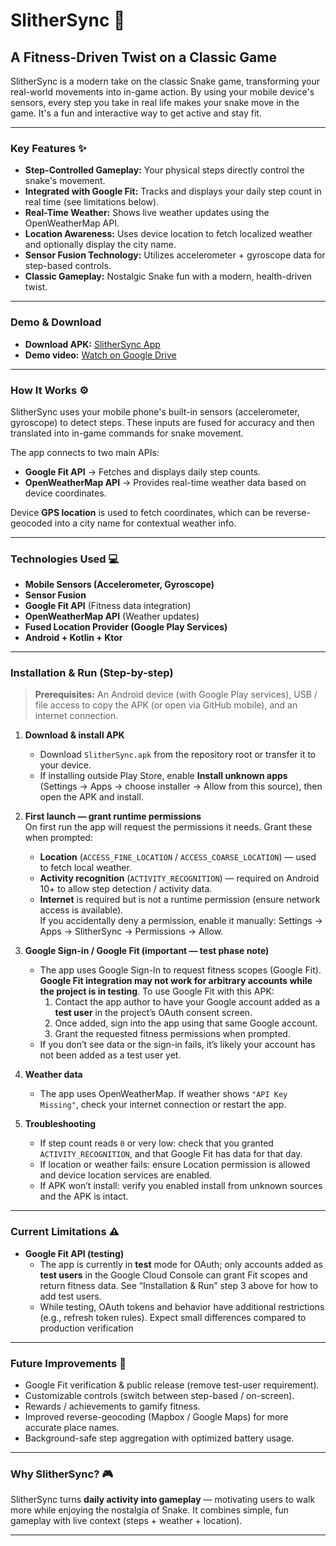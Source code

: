 # SlitherSync 🐍

## A Fitness-Driven Twist on a Classic Game

SlitherSync is a modern take on the classic Snake game, transforming your real-world movements into in-game action. By using your mobile device's sensors, every step you take in real life makes your snake move in the game. It's a fun and interactive way to get active and stay fit.

---

### Key Features ✨

* **Step-Controlled Gameplay:** Your physical steps directly control the snake's movement.  
* **Integrated with Google Fit:** Tracks and displays your daily step count in real time (see limitations below).  
* **Real-Time Weather:** Shows live weather updates using the OpenWeatherMap API.  
* **Location Awareness:** Uses device location to fetch localized weather and optionally display the city name.  
* **Sensor Fusion Technology:** Utilizes accelerometer + gyroscope data for step-based controls.  
* **Classic Gameplay:** Nostalgic Snake fun with a modern, health-driven twist.

---

### Demo & Download

* **Download APK:** [SlitherSync App](./SlitherSync.apk)  
* **Demo video:** [Watch on Google Drive](https://drive.google.com/file/d/1BaDDMSwiNeCuopvrDzFQ_Xg3csOomBmo/view?usp=sharing)

---

### How It Works ⚙️

SlitherSync uses your mobile phone's built-in sensors (accelerometer, gyroscope) to detect steps. These inputs are fused for accuracy and then translated into in-game commands for snake movement.

The app connects to two main APIs:  
* **Google Fit API** → Fetches and displays daily step counts.  
* **OpenWeatherMap API** → Provides real-time weather data based on device coordinates.

Device **GPS location** is used to fetch coordinates, which can be reverse-geocoded into a city name for contextual weather info.

---

### Technologies Used 💻

* **Mobile Sensors (Accelerometer, Gyroscope)**  
* **Sensor Fusion**  
* **Google Fit API** (Fitness data integration)  
* **OpenWeatherMap API** (Weather updates)  
* **Fused Location Provider (Google Play Services)**  
* **Android + Kotlin + Ktor**

---

### Installation & Run (Step-by-step)

> **Prerequisites:** An Android device (with Google Play services), USB / file access to copy the APK (or open via GitHub mobile), and an internet connection.

1. **Download & install APK**
   * Download `SlitherSync.apk` from the repository root or transfer it to your device.
   * If installing outside Play Store, enable **Install unknown apps** (Settings → Apps → choose installer → Allow from this source), then open the APK and install.

2. **First launch — grant runtime permissions**  
   On first run the app will request the permissions it needs. Grant these when prompted:
   * **Location** (`ACCESS_FINE_LOCATION` / `ACCESS_COARSE_LOCATION`) — used to fetch local weather.
   * **Activity recognition** (`ACTIVITY_RECOGNITION`) — required on Android 10+ to allow step detection / activity data.
   * **Internet** is required but is not a runtime permission (ensure network access is available).  
   If you accidentally deny a permission, enable it manually: Settings → Apps → SlitherSync → Permissions → Allow.

3. **Google Sign-in / Google Fit (important — test phase note)**
   * The app uses Google Sign-In to request fitness scopes (Google Fit). **Google Fit integration may not work for arbitrary accounts while the project is in testing**. To use Google Fit with this APK:
     1. Contact the app author to have your Google account added as a **test user** in the project’s OAuth consent screen.  
     2. Once added, sign into the app using that same Google account.  
     3. Grant the requested fitness permissions when prompted.  
   * If you don’t see data or the sign-in fails, it’s likely your account has not been added as a test user yet.

4. **Weather data**
   * The app uses OpenWeatherMap. If weather shows `"API Key Missing"`, check your internet connection or restart the app.

5. **Troubleshooting**
   * If step count reads `0` or very low: check that you granted `ACTIVITY_RECOGNITION`, and that Google Fit has data for that day.
   * If location or weather fails: ensure Location permission is allowed and device location services are enabled.
   * If APK won’t install: verify you enabled install from unknown sources and the APK is intact.

---

### Current Limitations ⚠️

* **Google Fit API (testing)**  
  * The app is currently in **test** mode for OAuth; only accounts added as **test users** in the Google Cloud Console can grant Fit scopes and return fitness data. See “Installation & Run” step 3 above for how to add test users.  
  * While testing, OAuth tokens and behavior have additional restrictions (e.g., refresh token rules). Expect small differences compared to production verification

---

### Future Improvements 🚀

* Google Fit verification & public release (remove test-user requirement).  
* Customizable controls (switch between step-based / on-screen).  
* Rewards / achievements to gamify fitness.  
* Improved reverse-geocoding (Mapbox / Google Maps) for more accurate place names.  
* Background-safe step aggregation with optimized battery usage.

---

### Why SlitherSync? 🎮

SlitherSync turns **daily activity into gameplay** — motivating users to walk more while enjoying the nostalgia of Snake. It combines simple, fun gameplay with live context (steps + weather + location).

---
